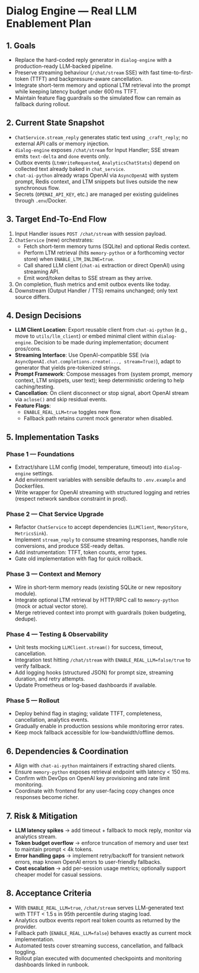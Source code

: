 # Dialog Engine — Real LLM Enablement Plan

## 1. Goals
- Replace the hard-coded reply generator in `dialog-engine` with a production-ready LLM-backed pipeline.
- Preserve streaming behaviour (`/chat/stream` SSE) with fast time-to-first-token (TTFT) and backpressure-aware cancellation.
- Integrate short-term memory and optional LTM retrieval into the prompt while keeping latency budget under 600 ms TTFT.
- Maintain feature flag guardrails so the simulated flow can remain as fallback during rollout.

## 2. Current State Snapshot
- `ChatService.stream_reply` generates static text using `_craft_reply`; no external API calls or memory injection.
- `dialog-engine` exposes `/chat/stream` for Input Handler; SSE stream emits `text-delta` and `done` events only.
- Outbox events (`LtmWriteRequested`, `AnalyticsChatStats`) depend on collected text already baked in `chat_service`.
- `chat-ai-python` already wraps OpenAI via `AsyncOpenAI` with system prompt, Redis context, and LTM snippets but lives outside the new synchronous flow.
- Secrets (`OPENAI_API_KEY`, etc.) are managed per existing guidelines through `.env`/Docker.

## 3. Target End-To-End Flow
1. Input Handler issues `POST /chat/stream` with session payload.
2. `ChatService` (new) orchestrates:
   - Fetch short-term memory turns (SQLite) and optional Redis context.
   - Perform LTM retrieval (hits `memory-python` or a forthcoming vector store) when `ENABLE_LTM_INLINE=true`.
   - Call shared LLM client (`chat-ai` extraction or direct OpenAI) using streaming API.
   - Emit word/token deltas to SSE stream as they arrive.
3. On completion, flush metrics and emit outbox events like today.
4. Downstream (Output Handler / TTS) remains unchanged; only text source differs.

## 4. Design Decisions
- **LLM Client Location**: Export reusable client from `chat-ai-python` (e.g., move to `utils/llm_client`) or embed minimal client within `dialog-engine`. Decision to be made during implementation; document pros/cons.
- **Streaming Interface**: Use OpenAI-compatible SSE (via `AsyncOpenAI.chat.completions.create(..., stream=True)`), adapt to generator that yields pre-tokenized strings.
- **Prompt Framework**: Compose messages from (system prompt, memory context, LTM snippets, user text); keep deterministic ordering to help caching/testing.
- **Cancellation**: On client disconnect or stop signal, abort OpenAI stream via `aclose()` and skip residual events.
- **Feature Flags**:
  - `ENABLE_REAL_LLM=true` toggles new flow.
  - Fallback path retains current mock generator when disabled.

## 5. Implementation Tasks
### Phase 1 — Foundations
- Extract/share LLM config (model, temperature, timeout) into `dialog-engine` settings.
- Add environment variables with sensible defaults to `.env.example` and Dockerfiles.
- Write wrapper for OpenAI streaming with structured logging and retries (respect network sandbox constraint in prod).

### Phase 2 — Chat Service Upgrade
- Refactor `ChatService` to accept dependencies (`LLMClient`, `MemoryStore`, `MetricsSink`).
- Implement `stream_reply` to consume streaming responses, handle role conversions, and produce SSE-ready deltas.
- Add instrumentation: TTFT, token counts, error types.
- Gate old implementation with flag for quick rollback.

### Phase 3 — Context and Memory
- Wire in short-term memory reads (existing SQLite or new repository module).
- Integrate optional LTM retrieval by HTTP/RPC call to `memory-python` (mock or actual vector store).
- Merge retrieved context into prompt with guardrails (token budgeting, dedupe).

### Phase 4 — Testing & Observability
- Unit tests mocking `LLMClient.stream()` for success, timeout, cancellation.
- Integration test hitting `/chat/stream` with `ENABLE_REAL_LLM=false/true` to verify fallback.
- Add logging hooks (structured JSON) for prompt size, streaming duration, and retry attempts.
- Update Prometheus or log-based dashboards if available.

### Phase 5 — Rollout
- Deploy behind flag in staging; validate TTFT, completeness, cancellation, analytics events.
- Gradually enable in production sessions while monitoring error rates.
- Keep mock fallback accessible for low-bandwidth/offline demos.

## 6. Dependencies & Coordination
- Align with `chat-ai-python` maintainers if extracting shared clients.
- Ensure `memory-python` exposes retrieval endpoint with latency < 150 ms.
- Confirm with DevOps on OpenAI key provisioning and rate limit monitoring.
- Coordinate with frontend for any user-facing copy changes once responses become richer.

## 7. Risk & Mitigation
- **LLM latency spikes** → add timeout + fallback to mock reply, monitor via analytics stream.
- **Token budget overflow** → enforce truncation of memory and user text to maintain prompt < 4k tokens.
- **Error handling gaps** → implement retry/backoff for transient network errors, map known OpenAI errors to user-friendly fallbacks.
- **Cost escalation** → add per-session usage metrics; optionally support cheaper model for casual sessions.

## 8. Acceptance Criteria
- With `ENABLE_REAL_LLM=true`, `/chat/stream` serves LLM-generated text with TTFT < 1.5 s in 95th percentile during staging load.
- Analytics outbox events report real token counts as returned by the provider.
- Fallback path (`ENABLE_REAL_LLM=false`) behaves exactly as current mock implementation.
- Automated tests cover streaming success, cancellation, and fallback toggling.
- Rollout plan executed with documented checkpoints and monitoring dashboards linked in runbook.
